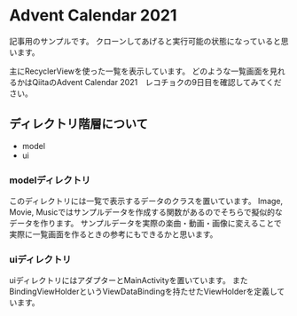 # Advent Calendar 2021
記事用のサンプルです。
クローンしてあげると実行可能の状態になっていると思います。

主にRecyclerViewを使った一覧を表示しています。
どのような一覧画面を見れるかはQiitaのAdvent Calendar 2021　レコチョクの9日目を確認してみてください。

## ディレクトリ階層について
- model
- ui

### modelディレクトリ
このディレクトリには一覧で表示するデータのクラスを置いています。
Image, Movie, Musicではサンプルデータを作成する関数があるのでそちらで擬似的なデータを作ります。
サンプルデータを実際の楽曲・動画・画像に変えることで実際に一覧画面を作るときの参考にもできるかと思います。

### uiディレクトリ
uiディレクトリにはアダプターとMainActivityを置いています。
またBindingViewHolderというViewDataBindingを持たせたViewHolderを定義しています。